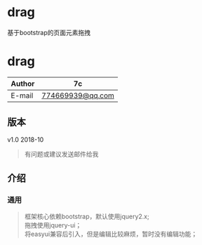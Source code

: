 # drag
基于bootstrap的页面元素拖拽


drag
===========================
	
|Author|7c|
|---|---
|E-mail|774669939@qq.com

## 版本
v1.0 2018-10
> 有问题或建议发送邮件给我   

## 介绍

### 通用
>框架核心依赖bootstrap，默认使用jquery2.x;  
拖拽使用jquery-ui；  
将easyui兼容后引入，但是编辑比较麻烦，暂时没有编辑功能；   
